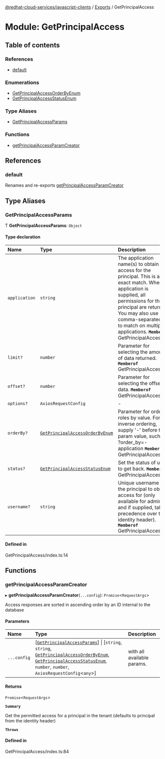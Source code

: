 [@redhat-cloud-services/javascript-clients](../README.md) / [Exports](../modules.md) / GetPrincipalAccess

# Module: GetPrincipalAccess

## Table of contents

### References

- [default](GetPrincipalAccess.md#default)

### Enumerations

- [GetPrincipalAccessOrderByEnum](../enums/GetPrincipalAccess.GetPrincipalAccessOrderByEnum.md)
- [GetPrincipalAccessStatusEnum](../enums/GetPrincipalAccess.GetPrincipalAccessStatusEnum.md)

### Type Aliases

- [GetPrincipalAccessParams](GetPrincipalAccess.md#getprincipalaccessparams)

### Functions

- [getPrincipalAccessParamCreator](GetPrincipalAccess.md#getprincipalaccessparamcreator)

## References

### default

Renames and re-exports [getPrincipalAccessParamCreator](GetPrincipalAccess.md#getprincipalaccessparamcreator)

## Type Aliases

### GetPrincipalAccessParams

Ƭ **GetPrincipalAccessParams**: `Object`

#### Type declaration

| Name | Type | Description |
| :------ | :------ | :------ |
| `application` | `string` | The application name(s) to obtain access for the principal. This is an exact match. When no application is supplied, all permissions for the principal are returned. You may also use a comma-separated list to match on multiple applications. **`Memberof`** GetPrincipalAccessApi |
| `limit?` | `number` | Parameter for selecting the amount of data returned. **`Memberof`** GetPrincipalAccessApi |
| `offset?` | `number` | Parameter for selecting the offset of data. **`Memberof`** GetPrincipalAccessApi |
| `options?` | `AxiosRequestConfig` | - |
| `orderBy?` | [`GetPrincipalAccessOrderByEnum`](../enums/GetPrincipalAccess.GetPrincipalAccessOrderByEnum.md) | Parameter for ordering roles by value. For inverse ordering, supply \'-\' before the param value, such as: ?order_by=-application **`Memberof`** GetPrincipalAccessApi |
| `status?` | [`GetPrincipalAccessStatusEnum`](../enums/GetPrincipalAccess.GetPrincipalAccessStatusEnum.md) | Set the status of users to get back. **`Memberof`** GetPrincipalAccessApi |
| `username?` | `string` | Unique username of the principal to obtain access for (only available for admins, and if supplied, takes precedence over the identity header). **`Memberof`** GetPrincipalAccessApi |

#### Defined in

GetPrincipalAccess/index.ts:14

## Functions

### getPrincipalAccessParamCreator

▸ **getPrincipalAccessParamCreator**(`...config`): `Promise`\<`RequestArgs`\>

Access responses are sorted in ascending order by an ID internal to the database

#### Parameters

| Name | Type | Description |
| :------ | :------ | :------ |
| `...config` | [[`GetPrincipalAccessParams`](GetPrincipalAccess.md#getprincipalaccessparams)] \| [`string`, `string`, [`GetPrincipalAccessOrderByEnum`](../enums/GetPrincipalAccess.GetPrincipalAccessOrderByEnum.md), [`GetPrincipalAccessStatusEnum`](../enums/GetPrincipalAccess.GetPrincipalAccessStatusEnum.md), `number`, `number`, `AxiosRequestConfig`\<`any`\>] | with all available params. |

#### Returns

`Promise`\<`RequestArgs`\>

**`Summary`**

Get the permitted access for a principal in the tenant (defaults to principal from the identity header)

**`Throws`**

#### Defined in

GetPrincipalAccess/index.ts:84
